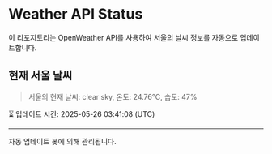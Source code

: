 
# Weather API Status

이 리포지토리는 OpenWeather API를 사용하여 서울의 날씨 정보를 자동으로 업데이트합니다.

## 현재 서울 날씨
> 서울의 현재 날씨: clear sky, 온도: 24.76°C, 습도: 47%

⏳ 업데이트 시간: 2025-05-26 03:41:08 (UTC)

---
자동 업데이트 봇에 의해 관리됩니다.
